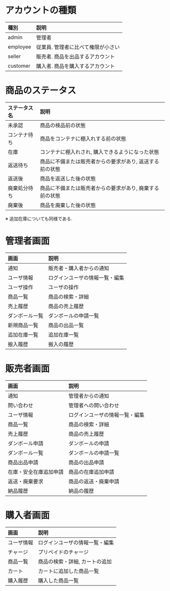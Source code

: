 # アカウントの種類

|種別|説明|
|:--|:--|
|admin|管理者|
|employee|従業員. 管理者に比べて権限が小さい|
|seller|販売者. 商品を出品するアカウント|
|customer|購入者. 商品を購入するアカウント|

# 商品のステータス

|ステータス名|説明|
|:--|:--|
|未承認|商品の検品前の状態|
|コンテナ待ち|商品をコンテナに棚入れする前の状態|
|在庫|コンテナに棚入れされ, 購入できるようになった状態|
|返送待ち|商品に不備または販売者からの要求があり, 返送する前の状態|
|返送後|商品を返送した後の状態|
|廃棄処分待ち|商品に不備または販売者からの要求があり, 廃棄する前の状態|
|廃棄後|商品を廃棄した後の状態|

※ 追加在庫についても同様である.

# 管理者画面

|画面|説明|
|:--|:--|
|通知|販売者・購入者からの通知|
|ユーザ情報|ログインユーザの情報一覧・編集|
|ユーザ操作|ユーザの操作|
|商品一覧|商品の検索・詳細|
|売上履歴|商品の売上履歴|
|ダンボール一覧|ダンボールの申請一覧|
|新規商品一覧|商品の出品一覧|
|追加在庫一覧|追加在庫一覧|
|搬入履歴|搬入の履歴|

# 販売者画面

|画面|説明|
|:--|:--|
|通知|管理者からの通知|
|問い合わせ|管理者への問い合わせ|
|ユーザ情報|ログインユーザの情報一覧・編集|
|商品一覧|商品の検索・詳細|
|売上履歴|商品の売上履歴|
|ダンボール申請|ダンボールの申請|
|ダンボール一覧|ダンボールの申請一覧|
|商品出品申請|商品の出品申請|
|在庫・安全在庫追加申請|商品の在庫追加申請|
|返送・廃棄要求|商品の返送・廃棄申請|
|納品履歴|納品の履歴|

# 購入者画面

|画面|説明|
|:--|:--|
|ユーザ情報|ログインユーザの情報一覧・編集|
|チャージ|プリペイドのチャージ|
|商品一覧|商品の検索・詳細, カートの追加|
|カート|カートに追加した商品一覧|
|購入履歴|購入した商品一覧|
